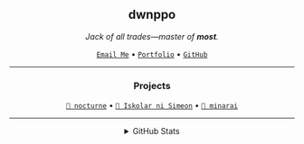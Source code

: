 <h2 align="center">dwnppo</h2>
<p align="center"><i>Jack of all trades—master of <b>most</b>.</i></p>


<p align="center">
<a href="mailto:me@dwnppo.dev?subject=From%20GitHub"><code>Email Me</code></a> • 
<a href="https://portfolio.dwnppo.dev"><code>Portfolio</code></a> • 
<a href="https://github.com/dwnppoalt"><code>GitHub</code></a>
</p>

<hr>

<h3 align="center">Projects</h3>

<p align="center">
<a href="https://github.com/dwnppoalt/nocturne"><code>📝 nocturne</code></a> •
<a href="https://github.com/iskolar-ni-simeon/Iskolar-ni-Simeon"><code>📗 Iskolar ni Simeon</code></a> •
<a href="https://github.com/dwnppoalt/minarai"><code>🤖 minarai</code></a>
</p>

<hr>

<details align="center">
<summary>GitHub Stats</summary>
<img src="https://github-readme-stats.vercel.app/api?username=dwnppoalt&show_icons=true&theme=shadow_green" />
<img src="https://quotes-github-readme.vercel.app/api?type=horizontal&theme=shadow_green" />
</details>
